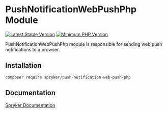# PushNotificationWebPushPhp Module
[![Latest Stable Version](https://poser.pugx.org/spryker/push-notification-web-push-php/v/stable.svg)](https://packagist.org/packages/spryker/push-notification-web-push-php)
[![Minimum PHP Version](https://img.shields.io/badge/php-%3E%3D%208.0-8892BF.svg)](https://php.net/)

PushNotificationWebPushPhp module is responsible for sending web push notifications to a browser.

## Installation

```
composer require spryker/push-notification-web-push-php
```

## Documentation

[Spryker Documentation](https://docs.spryker.com)
